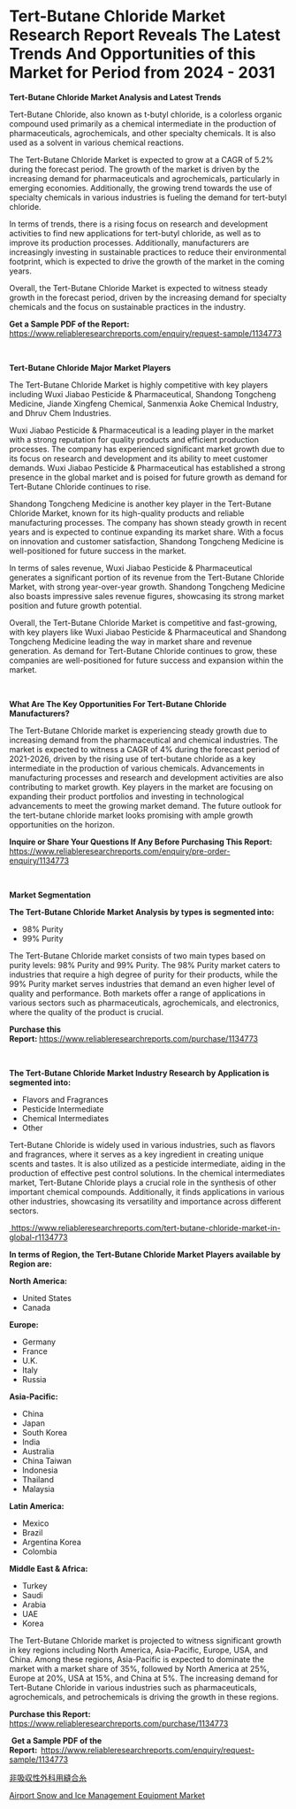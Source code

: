 <p><h1>Tert-Butane Chloride Market Research Report Reveals The Latest Trends And Opportunities of this Market for Period from 2024 - 2031</h1></p><p><strong>Tert-Butane Chloride Market Analysis and Latest Trends</strong></p>
<p><p>Tert-Butane Chloride, also known as t-butyl chloride, is a colorless organic compound used primarily as a chemical intermediate in the production of pharmaceuticals, agrochemicals, and other specialty chemicals. It is also used as a solvent in various chemical reactions.</p><p>The Tert-Butane Chloride Market is expected to grow at a CAGR of 5.2% during the forecast period. The growth of the market is driven by the increasing demand for pharmaceuticals and agrochemicals, particularly in emerging economies. Additionally, the growing trend towards the use of specialty chemicals in various industries is fueling the demand for tert-butyl chloride.</p><p>In terms of trends, there is a rising focus on research and development activities to find new applications for tert-butyl chloride, as well as to improve its production processes. Additionally, manufacturers are increasingly investing in sustainable practices to reduce their environmental footprint, which is expected to drive the growth of the market in the coming years.</p><p>Overall, the Tert-Butane Chloride Market is expected to witness steady growth in the forecast period, driven by the increasing demand for specialty chemicals and the focus on sustainable practices in the industry.</p></p>
<p><strong>Get a Sample PDF of the Report:&nbsp;</strong> <a href="https://www.reliableresearchreports.com/enquiry/request-sample/1134773">https://www.reliableresearchreports.com/enquiry/request-sample/1134773</a></p>
<p>&nbsp;</p>
<p><strong>Tert-Butane Chloride Major Market Players</strong></p>
<p><p>The Tert-Butane Chloride Market is highly competitive with key players including Wuxi Jiabao Pesticide & Pharmaceutical, Shandong Tongcheng Medicine, Jiande Xingfeng Chemical, Sanmenxia Aoke Chemical Industry, and Dhruv Chem Industries.</p><p>Wuxi Jiabao Pesticide & Pharmaceutical is a leading player in the market with a strong reputation for quality products and efficient production processes. The company has experienced significant market growth due to its focus on research and development and its ability to meet customer demands. Wuxi Jiabao Pesticide & Pharmaceutical has established a strong presence in the global market and is poised for future growth as demand for Tert-Butane Chloride continues to rise.</p><p>Shandong Tongcheng Medicine is another key player in the Tert-Butane Chloride Market, known for its high-quality products and reliable manufacturing processes. The company has shown steady growth in recent years and is expected to continue expanding its market share. With a focus on innovation and customer satisfaction, Shandong Tongcheng Medicine is well-positioned for future success in the market.</p><p>In terms of sales revenue, Wuxi Jiabao Pesticide & Pharmaceutical generates a significant portion of its revenue from the Tert-Butane Chloride Market, with strong year-over-year growth. Shandong Tongcheng Medicine also boasts impressive sales revenue figures, showcasing its strong market position and future growth potential.</p><p>Overall, the Tert-Butane Chloride Market is competitive and fast-growing, with key players like Wuxi Jiabao Pesticide & Pharmaceutical and Shandong Tongcheng Medicine leading the way in market share and revenue generation. As demand for Tert-Butane Chloride continues to grow, these companies are well-positioned for future success and expansion within the market.</p></p>
<p>&nbsp;</p>
<p><strong>What Are The Key Opportunities For Tert-Butane Chloride Manufacturers?</strong></p>
<p><p>The Tert-Butane Chloride market is experiencing steady growth due to increasing demand from the pharmaceutical and chemical industries. The market is expected to witness a CAGR of 4% during the forecast period of 2021-2026, driven by the rising use of tert-butane chloride as a key intermediate in the production of various chemicals. Advancements in manufacturing processes and research and development activities are also contributing to market growth. Key players in the market are focusing on expanding their product portfolios and investing in technological advancements to meet the growing market demand. The future outlook for the tert-butane chloride market looks promising with ample growth opportunities on the horizon.</p></p>
<p><strong>Inquire or Share Your Questions If Any Before Purchasing This Report:</strong> <a href="https://www.reliableresearchreports.com/enquiry/pre-order-enquiry/1134773">https://www.reliableresearchreports.com/enquiry/pre-order-enquiry/1134773</a></p>
<p>&nbsp;</p>
<p><strong>Market Segmentation</strong></p>
<p><strong>The Tert-Butane Chloride Market Analysis by types is segmented into:</strong></p>
<p><ul><li>98% Purity</li><li>99% Purity</li></ul></p>
<p><p>The Tert-Butane Chloride market consists of two main types based on purity levels: 98% Purity and 99% Purity. The 98% Purity market caters to industries that require a high degree of purity for their products, while the 99% Purity market serves industries that demand an even higher level of quality and performance. Both markets offer a range of applications in various sectors such as pharmaceuticals, agrochemicals, and electronics, where the quality of the product is crucial.</p></p>
<p><strong>Purchase this Report:&nbsp;</strong><a href="https://www.reliableresearchreports.com/purchase/1134773">https://www.reliableresearchreports.com/purchase/1134773</a></p>
<p>&nbsp;</p>
<p><strong>The Tert-Butane Chloride Market Industry Research by Application is segmented into:</strong></p>
<p><ul><li>Flavors and Fragrances</li><li>Pesticide Intermediate</li><li>Chemical Intermediates</li><li>Other</li></ul></p>
<p><p>Tert-Butane Chloride is widely used in various industries, such as flavors and fragrances, where it serves as a key ingredient in creating unique scents and tastes. It is also utilized as a pesticide intermediate, aiding in the production of effective pest control solutions. In the chemical intermediates market, Tert-Butane Chloride plays a crucial role in the synthesis of other important chemical compounds. Additionally, it finds applications in various other industries, showcasing its versatility and importance across different sectors.</p></p>
<p><a href="https://www.reliableresearchreports.com/tert-butane-chloride-market-in-global-r1134773">&nbsp;https://www.reliableresearchreports.com/tert-butane-chloride-market-in-global-r1134773</a></p>
<p><strong>In terms of Region, the Tert-Butane Chloride Market Players available by Region are:</strong></p>
<p>
    <p> <strong> North America: </strong>
        <ul>
            <li>United States</li>
            <li>Canada</li>
        </ul>
        </p> 
    <p> <strong> Europe: </strong>
        <ul>
            <li>Germany</li>
            <li>France</li>
            <li>U.K.</li>
            <li>Italy</li>
            <li>Russia</li>
        </ul>
        </p> 
    <p> <strong> Asia-Pacific: </strong>
        <ul>
            <li>China</li>
            <li>Japan</li>
            <li>South Korea</li>
            <li>India</li>
            <li>Australia</li>
            <li>China Taiwan</li>
            <li>Indonesia</li>
            <li>Thailand</li>
            <li>Malaysia</li>
        </ul>
        </p> 
    <p> <strong> Latin America: </strong>
        <ul>
            <li>Mexico</li>
            <li>Brazil</li>
            <li>Argentina Korea</li>
            <li>Colombia</li>
        </ul>
        </p> 
    <p> <strong> Middle East & Africa: </strong>
        <ul>
            <li>Turkey</li>
            <li>Saudi</li>
            <li>Arabia</li>
            <li>UAE</li>
            <li>Korea</li>
        </ul>
    </p>
    </p>
<p><p>The Tert-Butane Chloride market is projected to witness significant growth in key regions including North America, Asia-Pacific, Europe, USA, and China. Among these regions, Asia-Pacific is expected to dominate the market with a market share of 35%, followed by North America at 25%, Europe at 20%, USA at 15%, and China at 5%. The increasing demand for Tert-Butane Chloride in various industries such as pharmaceuticals, agrochemicals, and petrochemicals is driving the growth in these regions.</p></p>
<p><strong>Purchase this Report: </strong><a href="https://www.reliableresearchreports.com/purchase/1134773">https://www.reliableresearchreports.com/purchase/1134773</a></p>
<p>&nbsp;<strong>Get a Sample PDF of the Report:&nbsp;&nbsp;</strong><a href="https://www.reliableresearchreports.com/enquiry/request-sample/1134773">https://www.reliableresearchreports.com/enquiry/request-sample/1134773</a></p>
<p><strong></strong></p>
<p><p><a href="https://github.com/marbadji/Market-Research-Report-List-2/blob/main/5115996126875.md">非吸収性外科用縫合糸</a></p><p><a href="https://github.com/nafisalvee228/Market-Research-Report-List-1/blob/main/airport-snow-and-ice-management-equipment-market.md">Airport Snow and Ice Management Equipment Market</a></p></p>
